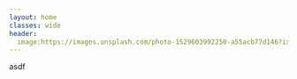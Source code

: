 ```yaml
---
layout: home
classes: wide
header:
  image:https://images.unsplash.com/photo-1529603992250-a55acb77d146?ixlib=rb-1.2.1&ixid=eyJhcHBfaWQiOjEyMDd9&auto=format&fit=crop&w=1050&q=80
---
```

asdf
